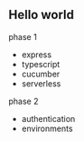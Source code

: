 

## Hello world
phase 1
- express
- typescript
- cucumber
- serverless

phase 2
- authentication
- environments

